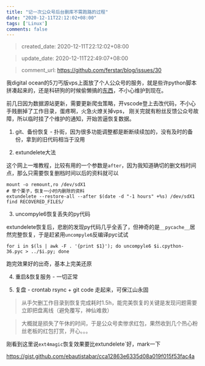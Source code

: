 ```yaml
---
title: "记一次公众号后台删库不需跑路的过程"
date: "2020-12-11T22:12:02+08:00"
tags: ['Linux']
comments: false
---
```


> created_date: 2020-12-11T22:12:02+08:00

> update_date: 2020-12-11T22:49:07+08:00

> comment_url: https://github.com/ferstar/blog/issues/30

我digital ocean的5刀丐版vps上面放了个人公众号的服务，就是些许python脚本拼凑起来的，还是科研狗的时候偷懒搞的[东西](https://blog.ferstar.org/post/scihub_spider/)，不小心维护到现在。

前几日因为数据源站更新，需要更新爬虫策略，开vscode登上去改代码，不小心手贱删掉了工作目录，蛋疼啊，火急火燎关掉vps，
刚关完就有粉丝反馈公众号故障，所以临时挂了个维护的通知，开始苦逼恢复数据。

1. git、备份恢复 - 扑街，因为很多功能调整都是断断续续加的，没有及时的备份，拿到的旧代码相当于没用

2. extundelete大法

这个网上一堆教程，比较有用的一个参数是`after`，因为我知道确切的删文档时间点，那么只需要恢复删档时间以后的资料就可以

```shell
mount -o remount,ro /dev/sdX1
# 举个栗子，恢复一小时内删除的资料
extundelete --restore-all --after $(date -d "-1 hours" +%s) /dev/sdX1
find RECOVERED_FILES/
```
3. uncompyle6恢复丢失的py代码

extundelete恢复后，悲剧的发现py代码几乎全丢了，但神奇的是`__pycache__`居然完整恢复，于是赶紧用`uncompyle6`反编译pyc试试

```shell
for i in $(ls | awk -F . '{print $1}'); do uncompyle6 $i.cpython-36.pyc > ../$i.py; done
```

跑完效果好的出奇，基本上完美还原

4. 重启&恢复服务 - 一切正常

5. 复盘 - crontab rsync + git code 走起来，可保江山永固

> 从手欠删工作目录到恢复完成耗时1.5h，能完美恢复的关键是发现问题需要立即把盘离线（避免覆写，神仙难救）

> 大概就是损失了午休的时间，于是公众号卖惨求红包，果然收到几个热心粉丝老板的红包打赏，开心。。。

刚看到这里说`ext4magic`恢复效果要比extundelete`好，mark一下

https://gist.github.com/ebautistabar/cca12863e6335d08a019f015f53fac4a